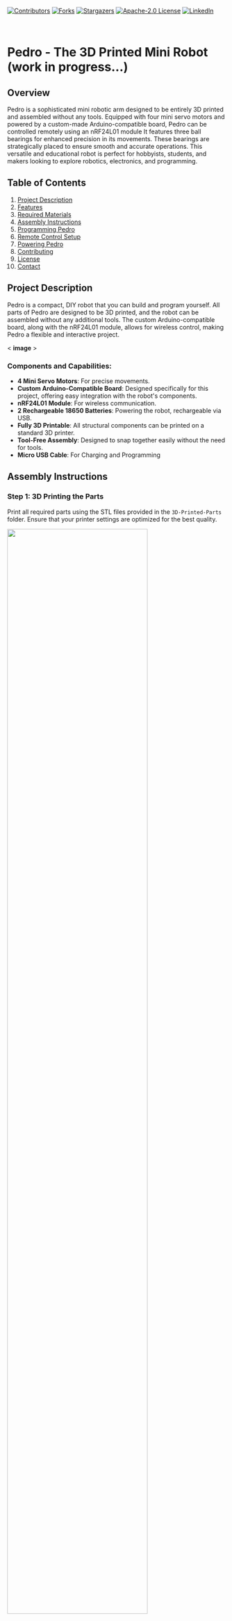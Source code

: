 [![Contributors][contributors-shield]][contributors-url]
[![Forks][forks-shield]][forks-url]
[![Stargazers][stars-shield]][stars-url]
[![Apache-2.0 License][license-shield]][license-url]
[![LinkedIn][linkedin-shield]][linkedin-url]

[linkedin-shield]: https://img.shields.io/badge/-LinkedIn-black.svg?style=for-the-badge&logo=linkedin&colorB=blue
[linkedin-url]: https://linkedin.com/in/almoutazar-saandi

[contributors-shield]: https://img.shields.io/github/contributors/almtzr/Pedro.svg?style=for-the-badge&colorB=red
[contributors-url]: https://github.com/almtzr/Pedro/graphs/contributors

[forks-shield]: https://img.shields.io/github/forks/almtzr/Pedro.svg?style=for-the-badge&colorB=yellow
[forks-url]: https://github.com/almtzr/Pedro/network/members

[stars-shield]: https://img.shields.io/github/stars/almtzr/Pedro.svg?style=for-the-badge&colorB=orange
[stars-url]: https://github.com/almtzr/Pedro/stargazers

[license-shield]: https://img.shields.io/github/license/almtzr/Pedro.svg?style=for-the-badge&colorB=286
[license-url]: https://github.com/almtzr/Pedro/blob/main/LICENSE

<br>

# Pedro - The 3D Printed Mini Robot (work in progress...)

## Overview

Pedro is a sophisticated mini robotic arm designed to be entirely 3D printed and assembled without any tools. Equipped with four mini servo motors and powered by a custom-made Arduino-compatible board, Pedro can be controlled remotely using an nRF24L01 module It features three ball bearings for enhanced precision in its movements. These bearings are strategically placed to ensure smooth and accurate operations. This versatile and educational robot is perfect for hobbyists, students, and makers looking to explore robotics, electronics, and programming.

## Table of Contents
1. [Project Description](#project-description)
2. [Features](#features)
3. [Required Materials](#required-materials)
4. [Assembly Instructions](#assembly-instructions)
5. [Programming Pedro](#programming-pedro)
6. [Remote Control Setup](#remote-control-setup)
7. [Powering Pedro](#powering-pedro)
8. [Contributing](#contributing)
9. [License](#license)
10. [Contact](#contact)

## Project Description

Pedro is a compact, DIY robot that you can build and program yourself. All parts of Pedro are designed to be 3D printed, and the robot can be assembled without any additional tools. The custom Arduino-compatible board, along with the nRF24L01 module, allows for wireless control, making Pedro a flexible and interactive project.

< **image** >

### Components and Capabilities:

- **4 Mini Servo Motors**: For precise movements.
- **Custom Arduino-Compatible Board**: Designed specifically for this project, offering easy integration with the robot's components.
- **nRF24L01 Module**: For wireless communication.
- **2 Rechargeable 18650 Batteries**: Powering the robot, rechargeable via USB.
- **Fully 3D Printable**: All structural components can be printed on a standard 3D printer.
- **Tool-Free Assembly**: Designed to snap together easily without the need for tools.
- **Micro USB Cable**: For Charging and Programming
  
## Assembly Instructions

### Step 1: 3D Printing the Parts
Print all required parts using the STL files provided in the `3D-Printed-Parts` folder. Ensure that your printer settings are optimized for the best quality.

<div align="left">
    <img src="img/3D_parts.png" width="80%">
</div>

### Step 2: Installing the Servo Motors
Attach the four mini servo motors to the designated slots in the printed parts. Ensure they are securely in place.

<div align="left">
    <img src="img/3D_parts_servo.png" width="70%">
</div>

### Step 3: Bearings Assembly

To achieve superior precision and smooth movements, Pedro is equipped with three strategically placed ball bearings:

- Base Bearing: Located at the base of Pedro, this bearing allows for stable and precise rotational movement.
- Elbow Bearing: Positioned at the first articulation, this bearing ensures accurate and fluid bending of the arm.
- Arm Bearing: Situated at the arm joint, this bearing provides smooth motion and stability for the upper arm movements.

<div align="left">
    <img src="img/bearings.png" width="40%">
</div>

### Step 4: Installing the Bearings

Place the ball bearings at the specified joints:

1. Insert the base bearing into the designated slot at the base of Pedro.
2. Place the elbow bearing at the first articulation point.
3. Insert the arm bearing at the arm joint.

<image>
    
### Step 5: Assembling the Body
    
Snap the 3D printed parts together according to the assembly guide. The parts are designed to fit together without any tools.

< **image** >

### Step 6: Wiring
Connect the servo motors to the custom Arduino-compatible board using the provided wiring diagram.

< **image** >

## Programming Pedro
1. **Install the Arduino IDE**: If not already installed, download and install the [Arduino IDE](https://www.arduino.cc/en/software).
2. **Download the Code**: Clone this repository or download the zip file and extract it.
3. **Upload the Code**: Open the `.ino` file in the Arduino IDE and upload it to the custom Arduino-compatible board.

< **image** >

## Remote Control Setup
1. **Assemble the Remote**: Follow the instructions to assemble the second custom Arduino-compatible board with the nRF24L01 module.
2. **Upload the Remote Code**: Use the provided code in the `Remote-Control` folder to set up the remote.
3. **Pairing**: Ensure both Pedro and the remote are powered on and within range for successful pairing.

< **image** >

## Powering Pedro
Insert the two 18650 batteries into the battery slots. Connect Pedro to a USB power source using the provided cable to recharge the batteries as needed.

< **image** >

## Contributing
We welcome contributions from the community! Here's how you can help:

1. **Fork the Repository**: Click the "Fork" button at the top right of this page.
2. **Clone Your Fork**: 
   ```
   git clone https://github.com/almtzr/Pedro.git
   ```
3. **Create a Branch**: 
   ```
   git checkout -b feature/your-feature-name
   ```
4. **Make Your Changes**: Add new features, fix bugs, or improve documentation.
5. **Commit and Push**: 
   ```
   git commit -m "Add your message here"
   git push origin feature/your-feature-name
   ```
6. **Submit a Pull Request**: Navigate to the original repository and submit a pull request.

### Explore the Incredible Possibilities

The programming possibilities are endless, providing an opportunity for both beginners and advanced users to push the boundaries of what Robot Pedro can achieve. Enjoy the process of learning, experimenting, and refining your programming skills with this remarkable STEAM education tool.

<div align="center">
    <img src="img/overview.png" width="100%">
</div>

## License
This project is licensed under the Apache-2.0 License. See the `LICENSE` file for more details.

## Contact
For any questions, issues, or suggestions, feel free to open an issue or contact us.

---

Thank you for your interest in Pedro! We can't wait to see what you create with it. Happy building and coding!
